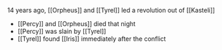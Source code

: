 14 years ago, [[Orpheus]] and [[Tyrel]] led a revolution out of [[Kasteli]]

- [[Percy]] and [[Orpheus]] died that night
- [[Percy]] was slain by [[Tyrel]]
- [[Tyrel]] found [[Iris]] immediately after the conflict